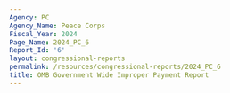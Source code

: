```yaml
---
Agency: PC
Agency_Name: Peace Corps
Fiscal_Year: 2024
Page_Name: 2024_PC_6
Report_Id: '6'
layout: congressional-reports
permalink: /resources/congressional-reports/2024_PC_6
title: OMB Government Wide Improper Payment Report
---
```

